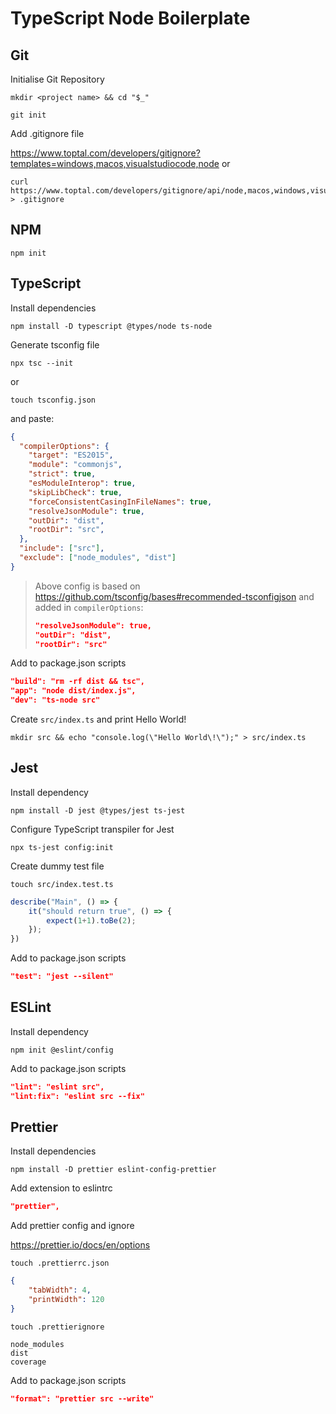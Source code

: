 # TypeScript Node Boilerplate

## Git

Initialise Git Repository

```
mkdir <project name> && cd "$_"
```

```
git init
```

Add .gitignore file

https://www.toptal.com/developers/gitignore?templates=windows,macos,visualstudiocode,node or

```
curl https://www.toptal.com/developers/gitignore/api/node,macos,windows,visualstudiocode > .gitignore
```

## NPM

```
npm init
```

## TypeScript

Install dependencies

```
npm install -D typescript @types/node ts-node
```

Generate tsconfig file

```
npx tsc --init
```

or

```
touch tsconfig.json
```

and paste:

``` json
{
  "compilerOptions": {
    "target": "ES2015",
    "module": "commonjs",
    "strict": true,
    "esModuleInterop": true,
    "skipLibCheck": true,
    "forceConsistentCasingInFileNames": true,
    "resolveJsonModule": true,
    "outDir": "dist",
    "rootDir": "src",
  },
  "include": ["src"],
  "exclude": ["node_modules", "dist"]
}
```

> Above config is based on https://github.com/tsconfig/bases#recommended-tsconfigjson and added in `compilerOptions`:
> ``` json
> "resolveJsonModule": true,
> "outDir": "dist",
> "rootDir": "src"
> ```

Add to package.json scripts

``` json
"build": "rm -rf dist && tsc",
"app": "node dist/index.js",
"dev": "ts-node src"
```

Create `src/index.ts` and print Hello World!
```
mkdir src && echo "console.log(\"Hello World\!\");" > src/index.ts
```

## Jest

Install dependency

```
npm install -D jest @types/jest ts-jest
```

Configure TypeScript transpiler for Jest

```
npx ts-jest config:init
```

Create dummy test file

```
touch src/index.test.ts
```

``` TypeScript
describe("Main", () => {
    it("should return true", () => {
        expect(1+1).toBe(2);
    });
})
```

Add to package.json scripts

``` json
"test": "jest --silent"
```

## ESLint

Install dependency

```
npm init @eslint/config
```

Add to package.json scripts

``` json
"lint": "eslint src",
"lint:fix": "eslint src --fix"
```

## Prettier

Install dependencies

```
npm install -D prettier eslint-config-prettier
```

Add extension to eslintrc

``` json
"prettier",
```

Add prettier config and ignore

https://prettier.io/docs/en/options

```
touch .prettierrc.json
```

``` json
{
    "tabWidth": 4,
    "printWidth": 120
}
```

```
touch .prettierignore
```

```
node_modules
dist
coverage
```

Add to package.json scripts

``` json
"format": "prettier src --write"
```
